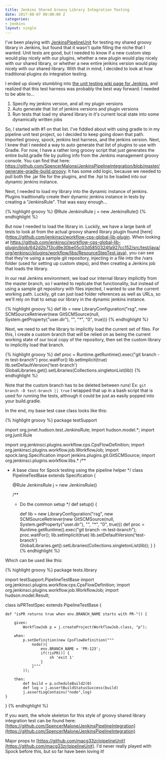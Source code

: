 ```yaml
---
title: Jenkins Shared Groovy Library Integration Testing
date: 2017-08-07 00:00:00 Z
categories:
- jenkins
layout: single
---
```


I've been playing with [JenkinsPipelineUnit](https://github.com/lesfurets/JenkinsPipelineUnit) for testing my shared groovy library in Jenkins, but found that it wasn't quite filling the niche that I wanted. Unit tests are good, but I needed to know if a new custom step would play nicely with our plugins, whether a new plugin would play nicely with our shared library, or whether a new entire jenkins version would play nicely with our shared library. With that in mind, I decided to look at how traditional plugins do integration testing.

I ended up slowly stumbling into [the unit testing wiki page for Jenkins](https://wiki.jenkins.io/display/JENKINS/Unit+Test), and realized that this test harness was probably the best way forward. I needed to be able to...

1. Specify my jenkins version, and all my plugin versions
2. Auto generate that list of jenkins versions and plugin versions
3. Run tests that load my shared library in it's current local state into some dynamically written jobs

So, I started with #1 on that list. I've fiddled about with using gradle to in my pipeline unit test project, so I decided to keep going down that path. Imported groovy, spock, jenkins test harness, and the jenkins version. Next, I knew that I needed a way to auto generate that list of plugins to use with Gradle. For now, I have a rather long groovy script that just generates the entire build.gradle file by pulling info from the Jenkins management groovy console. You can find that here: https://github.com/SpencerMalone/JenkinsPipelineIntegration/blob/master/generate-gradle-build.groovy. It has some odd logic, because we needed to pull both the .jar file for the plugins, and the .hpi to be loaded into our dynamic jenkins instance.

Next, I needed to load my library into the dynamic instance of jenkins. Plugins traditionally create their dynamic jenkins instance in tests by creating a "JenkinsRule". That was easy enough...

{% highlight groovy %}
@Rule JenkinsRule j = new JenkinsRule()
{% endhighlight %}

But now I needed to load the library in. Luckily, we have a large bank of tests to look at from the actual groovy shared library plugin found [here](https://github.com/jenkinsci/workflow-cps-global-lib-plugin. When looking at https://github.com/jenkinsci/workflow-cps-global-lib-plugin/blob/642d2b713cd9e30be05c03d5850324fa927cc152/src/test/java/org/jenkinsci/plugins/workflow/libs/ResourceStepTest.java), you can see that they're using a sample git repository, injecting in a file into the /vars folder (used for setting up custom steps), and then creating a Jenkins job that loads the library.

In our real Jenkins environment, we load our internal library implicitly from the master branch, so I wanted to replicate that functionality, but instead of using a sample git repository with files injected, I wanted to use the current working path. Luckily, git can just load folder references as well as URLs, so we'll rely on that to setup our library in the dynamic jenkins instance.

{% highlight groovy %}
    def lib = new LibraryConfiguration("rsg", new SCMSourceRetriever(new GitSCMSource(null, System.getProperty("user.dir"), "", "*", "0", true)))
{% endhighlight %}

Next, we need to set the library to implicitly load the current set of files. For this, I create a custom branch that will be relied on as being the current working state of our local copy of the repository, then set the custom library to implicitly load that branch.

{% highlight groovy %}
    def proc = Runtime.getRuntime().exec("git branch -m test-branch")
    proc.waitFor()
    lib.setImplicit(true)
    lib.setDefaultVersion('test-branch')
    GlobalLibraries.get().setLibraries(Collections.singletonList(lib))
{% endhighlight %}

Note that the custom branch has to be deleted between runs! Ex: `git branch -D test-branch || true`
I wrapped that up in a bash script that is used for running the tests, although it could be just as easily popped into your build.gradle.

In the end, my base test case class looks like this:

{% highlight groovy %}
package testSupport

import org.jvnet.hudson.test.JenkinsRule;
import hudson.model.*;
import org.junit.Rule

import org.jenkinsci.plugins.workflow.cps.CpsFlowDefinition;
import org.jenkinsci.plugins.workflow.job.WorkflowJob;
import spock.lang.Specification
import jenkins.plugins.git.GitSCMSource;
import org.jenkinsci.plugins.workflow.libs.*
/**
 * A base class for Spock testing using the pipeline helper
 */
class PipelineTestBase extends Specification {

    @Rule JenkinsRule j = new JenkinsRule()

    /**
     * Do the common setup
     */
    def setup() {

        def lib = new LibraryConfiguration("rsg", new SCMSourceRetriever(new GitSCMSource(null, System.getProperty("user.dir"), "", "*", "0", true)))
        def proc = Runtime.getRuntime().exec("git branch -m test-branch");
        proc.waitFor();
        lib.setImplicit(true)
        lib.setDefaultVersion('test-branch')
        GlobalLibraries.get().setLibraries(Collections.singletonList(lib));
    }
}
{% endhighlight %}

Which can be used like this:

{% highlight groovy %}
package tests.library

import testSupport.PipelineTestBase
import org.jenkinsci.plugins.workflow.cps.CpsFlowDefinition;
import org.jenkinsci.plugins.workflow.job.WorkflowJob;
import hudson.model.Result;


class isPRTestSpec extends PipelineTestBase {

    def "isPR returns true when env.BRANCH_NAME starts with PR-"() {

        given:
            WorkflowJob p = j.createProject(WorkflowJob.class, "p");

        when:
            p.setDefinition(new CpsFlowDefinition("""
                node(){ 
                    env.BRANCH_NAME = 'PR-123'; 
                    if(!isPR()) {
                        sh 'exit 1'
                    } 
                }"""
            ));

        then:
            def build = p.scheduleBuild2(0)
            def log = j.assertBuildStatusSuccess(build)
            j.assertLogContains("node",log) 
    }
}
{% endhighlight %}

If you want, the whole skeleton for this style of groovy shared library integration test can be found here: [https://github.com/SpencerMalone/JenkinsPipelineIntegration](https://github.com/SpencerMalone/JenkinsPipelineIntegration)

Major props to [https://github.com/macg33zr/pipelineUnit](https://github.com/macg33zr/pipelineUnit). I'd never really played with Spock before this, but so far have been loving it!
